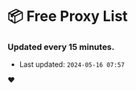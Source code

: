 # :package: Free Proxy List
### Updated every 15 minutes.

- Last updated: `2024-05-16 07:57`

:heart:
